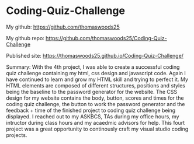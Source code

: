 # Coding-Quiz-Challenge

My github: https://github.com/thomaswoods25

My github repo: https://github.com/thomaswoods25/Coding-Quiz-Challenge

Published site: https://thomaswoods25.github.io/Coding-Quiz-Challenge/

Summary: With the 4th project, I was able to create a successful coding quiz challenge containing my html, css design and javascript code. 
Again I have continued to learn and grow my HTML skill and trying to perfect it. 
My HTML elements are composed of different structures, positions and styles being the baseline to the password generator for the website.
The CSS design for my website contains the body, button, scores and times for the coding quiz challenge, the button to work the password generator and the feedback + time of the finished project to coding quiz challenge being displayed. 
I reached out to my ASKBCS, TAs during my office hours, my intructor during class hours and my acaedmic advisors for help. 
This fourt project was a great opportunity to continously craft my visual studio coding projects.
